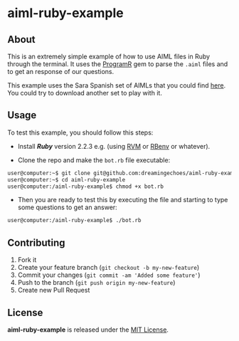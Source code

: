 # aiml-ruby-example

## About

This is an extremely simple example of how to use AIML files in Ruby through the terminal. It uses the [ProgramR](https://github.com/robertjwhitney/programr) gem to parse the `.aiml` files and to get an response of our questions.

This example uses the Sara Spanish set of AIMLs that you could find [here](http://www.alicebot.org/downloads/sets.html). You could try to download another set to play with it.

## Usage

To test this example, you should follow this steps:

* Install ***Ruby*** version 2.2.3 e.g. (using [RVM](https://github.com/rvm/rvm) or [RBenv](https://github.com/sstephenson/rbenv) or whatever).

* Clone the repo and make the `bot.rb` file executable:

```sh
user@computer:~$ git clone git@github.com:dreamingechoes/aiml-ruby-example.git
user@computer:~$ cd aiml-ruby-example
user@computer:/aiml-ruby-example$ chmod +x bot.rb
```
* Then you are ready to test this by executing the file and starting to type some questions to get an answer:

```sh
user@computer:/aiml-ruby-example$ ./bot.rb
```

## Contributing

1. Fork it
2. Create your feature branch (`git checkout -b my-new-feature`)
3. Commit your changes (`git commit -am 'Added some feature'`)
4. Push to the branch (`git push origin my-new-feature`)
5. Create new Pull Request

## License

**aiml-ruby-example** is released under the [MIT License](http://www.opensource.org/licenses/MIT).
